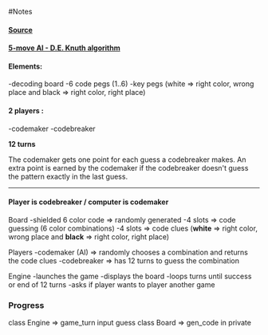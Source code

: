 #Notes

#### [Source](https://en.wikipedia.org/wiki/Mastermind_(board_game))

#### [5-move AI - D.E. Knuth algorithm](http://www.cs.uni.edu/~wallingf/teaching/cs3530/resources/knuth-mastermind.pdf)

#### Elements:
-decoding board
-6 code pegs (1..6)
-key pegs (white => right color, wrong place and black => right color, right place)

#### 2 players :
-codemaker
-codebreaker

**12 turns**

The codemaker gets one point for each guess a codebreaker makes. 
An extra point is earned by the codemaker if the codebreaker doesn't guess the pattern exactly in the last guess.

----

#### Player is codebreaker / computer is codemaker

Board
	-shielded 6 color code => randomly generated
	-4 slots => code guessing (6 color combinations)
	-4 slots => code clues (**white** => right color, wrong place and **black** => right color, right place)

Players
	-codemaker (AI) => randomly chooses a combination and returns the code clues
	-codebreaker => has 12 turns to guess the combination

Engine
	-launches the game
	-displays the board
	-loops turns until success or end of 12 turns
	-asks if player wants to player another game

### Progress
class Engine => game_turn input guess
class Board => gen_code in private




